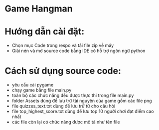 # Game Hangman
# Hướng dẫn cài đặt:
+ Chọn mục Code trong respo và tải file zip về máy
+ Giải nén và mở source code bằng IDE có hỗ trợ ngôn ngữ python
# Cách sử dụng source code:
+ yêu cầu cài pygame
+ chạy game bằng file main.py
+ toàn bộ các chức năng đều được thực thi trong file main.py
+ folder Assets dùng để lưu trữ tài nguyên của game gồm các file png
+ file quizzes_text.txt dùng để lưu trữ từ cho câu hỏi
+ file top_highest_score.txt dùng để lưu top 10 người chơi đạt điểm cao nhất
+ các file còn lại có chức năng được mô tả như tên file


